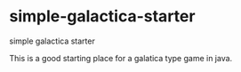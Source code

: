 # simple-galactica-starter
simple galactica starter

This is a good starting place for a galatica type game in java.
